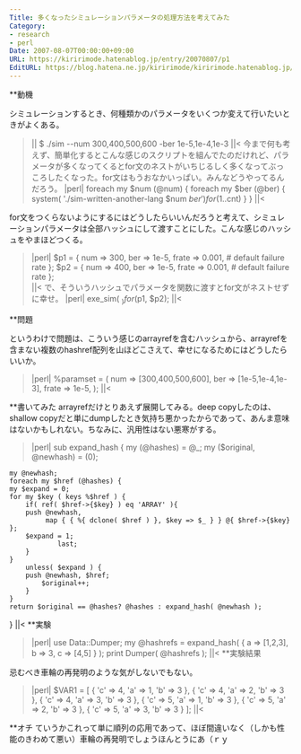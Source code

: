 ```yaml
---
Title: 多くなったシミュレーションパラメータの処理方法を考えてみた
Category:
- research
- perl
Date: 2007-08-07T00:00:00+09:00
URL: https://kiririmode.hatenablog.jp/entry/20070807/p1
EditURL: https://blog.hatena.ne.jp/kiririmode/kiririmode.hatenablog.jp/atom/entry/8454420450078216985
---
```



**動機

シミュレーションするとき、何種類かのパラメータをいくつか変えて行いたいときがよくある。
>||
$ ./sim --num 300,400,500,600 -ber 1e-5,1e-4,1e-3
||<
今まで何も考えず、簡単化するとこんな感じのスクリプトを組んでたのだけれど、パラメータが多くなってくるとfor文のネストがいちじるしく多くなってぶっころしたくなった。for文はもうおなかいっぱい。みんなどうやってるんだろう。
>|perl|
foreach my $num (@num) {
  foreach my $ber (@ber) {
    system( './sim-written-another-lang $num $ber' ) for (1..$cnt) 
  }
}
||<

for文をつくらないようにするにはどうしたらいいんだろうと考えて、シミュレーションパラメータは全部ハッシュにして渡すことにした。こんな感じのハッシュをやまほどつくる。
>|perl|
$p1 = { 
        num   => 300, 
        ber   => 1e-5,
        frate => 0.001, # default failure rate
      };
$p2 = {
        num   => 400,
        ber   => 1e-5,
        frate => 0.001, # default failure rate
      };        
||<
で、そういうハッシュでパラメータを関数に渡すとfor文がネストせずに幸せ。
>|perl|
exe_sim( $_ ) for ($p1, $p2);
||<

**問題

というわけで問題は、こういう感じのarrayrefを含むハッシュから、arrayrefを含まない複数のhashref配列を山ほどこさえて、幸せになるためにはどうしたらいいか。
>|perl|
%paramset = (
   num   => [300,400,500,600],
   ber   => [1e-5,1e-4,1e-3],
   frate => 1e-5,
);
||<

**書いてみた
arrayrefだけとりあえず展開してみる。deep copyしたのは、shallow copyだと単にdumpしたとき気持ち悪かったからであって、あんま意味はないかもしれない。ちなみに、汎用性はない悪寒がする。


>|perl|
sub expand_hash {
    my (@hashes) = @_;
    my ($original, @newhash) = (0);

    my @newhash;
    foreach my $href (@hashes) {
	my $expand = 0;
	for my $key ( keys %$href ) {
	    if( ref( $href->{$key} ) eq 'ARRAY' ){
		push @newhash,
		     map { { %{ dclone( $href ) }, $key => $_ } } @{ $href->{$key} };
		$expand = 1;
                last;
	    }
	}
        unless( $expand ) {
	    push @newhash, $href;
            $original++;
        }
    }
    return $original == @hashes? @hashes : expand_hash( @newhash );
}
||<
**実験
>|perl|
use Data::Dumper;
my @hashrefs = expand_hash( { a => [1,2,3], b => 3, c => [4,5] } );
print Dumper( \@hashrefs );
||<
**実験結果

忌むべき車輪の再発明のような気がしないでもない。
>|perl|
$VAR1 = [
          {
            'c' => 4,
            'a' => 1,
            'b' => 3
          },
          {
            'c' => 4,
            'a' => 2,
            'b' => 3
          },
          {
            'c' => 4,
            'a' => 3,
            'b' => 3
          },
          {
            'c' => 5,
            'a' => 1,
            'b' => 3
          },
          {
            'c' => 5,
            'a' => 2,
            'b' => 3
          },
          {
            'c' => 5,
            'a' => 3,
            'b' => 3
          }
        ];
||<

**オチ
ていうかこれって単に順列の応用であって、ほぼ間違いなく（しかも性能のきわめて悪い）車輪の再発明でしょうほんとうにあ（ｒｙ
